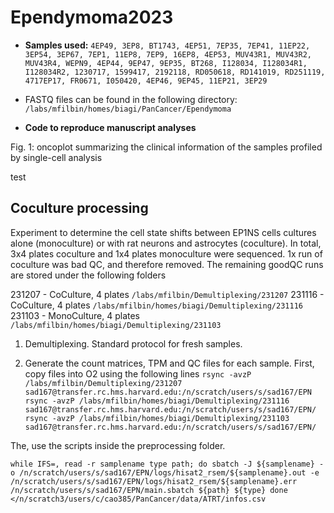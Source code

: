 # Ependymoma2023

* **Samples used:** `4EP49, 3EP8, BT1743, 4EP51, 7EP35, 7EP41, 11EP22, 3EP54, 3EP67, 7EP1, 11EP8, 7EP9, 16EP8, 4EP53, MUV43R1, MUV43R2, MUV43R4, WEPN9, 4EP44, 9EP47, 9EP35, BT268, I128034, I128034R1, I128034R2, 1230717, 1599417, 2192118, RD050618, RD141019, RD251119, 4717EP17, FR0671, I050420, 4EP46, 9EP45, 11EP21, 3EP29`

* FASTQ files can be found in the following directory: `/labs/mfilbin/homes/biagi/PanCancer/Ependymoma`

* **Code to reproduce manuscript analyses**

Fig. 1: oncoplot summarizing the clinical information of the samples profiled by single-cell analysis


test

## Coculture processing
Experiment to determine the cell state shifts between EP1NS cells cultures alone (monoculture) or with rat neurons and astrocytes (coculture).
In total, 3x4 plates coculture and 1x4 plates monoculture were sequenced. 1x run of coculture was bad QC, and therefore removed.
The remaining goodQC runs are stored under the following folders

231207 - CoCulture, 4 plates `/labs/mfilbin/Demultiplexing/231207` 231116 - CoCulture, 4 plates `/labs/mfilbin/homes/biagi/Demultiplexing/231116` 231103 - MonoCulture, 4 plates `/labs/mfilbin/homes/biagi/Demultiplexing/231103`


1. Demultiplexing. Standard protocol for fresh samples.

2. Generate the count matrices, TPM and QC files for each sample. 
First, copy files into O2 using the following lines 
`rsync -avzP /labs/mfilbin/Demultiplexing/231207 sad167@transfer.rc.hms.harvard.edu:/n/scratch/users/s/sad167/EPN`
`rsync -avzP /labs/mfilbin/homes/biagi/Demultiplexing/231116 sad167@transfer.rc.hms.harvard.edu:/n/scratch/users/s/sad167/EPN/`
`rsync -avzP /labs/mfilbin/homes/biagi/Demultiplexing/231103 sad167@transfer.rc.hms.harvard.edu:/n/scratch/users/s/sad167/EPN/`

The, use the scripts inside the preprocessing folder.

`while IFS=, read -r samplename type path; do
    sbatch -J ${samplename} -o /n/scratch/users/s/sad167/EPN/logs/hisat2_rsem/${samplename}.out -e /n/scratch/users/s/sad167/EPN/logs/hisat2_rsem/${samplename}.err /n/scratch/users/s/sad167/EPN/main.sbatch ${path} ${type}
done </n/scratch3/users/c/cao385/PanCancer/data/ATRT/infos.csv`
